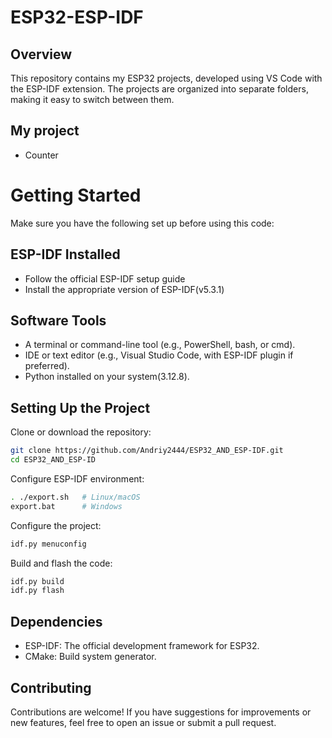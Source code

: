 # **ESP32-ESP-IDF**


## **Overview**
This repository contains my ESP32 projects, developed using VS Code with the ESP-IDF extension. The projects are organized into separate folders, making it easy to switch between them.


## **My project**
- Counter


# **Getting Started**

Make sure you have the following set up before using this code:


## **ESP-IDF Installed**
- Follow the official ESP-IDF setup guide
- Install the appropriate version of ESP-IDF(v5.3.1)


## **Software Tools**
- A terminal or command-line tool (e.g., PowerShell, bash, or cmd).
- IDE or text editor (e.g., Visual Studio Code, with ESP-IDF plugin if preferred).
- Python installed on your system(3.12.8).


## **Setting Up the Project**
Clone or download the repository:
```bash
git clone https://github.com/Andriy2444/ESP32_AND_ESP-IDF.git
cd ESP32_AND_ESP-ID
```

Configure ESP-IDF environment:
```bash
. ./export.sh   # Linux/macOS  
export.bat      # Windows  
```

Configure the project:
```bash
idf.py menuconfig
```

Build and flash the code:
```bash
idf.py build  
idf.py flash 
```






## **Dependencies**
- ESP-IDF: The official development framework for ESP32.
- CMake: Build system generator.
  
## **Contributing**
Contributions are welcome! If you have suggestions for improvements or new features, feel free to open an issue or submit a pull request.
